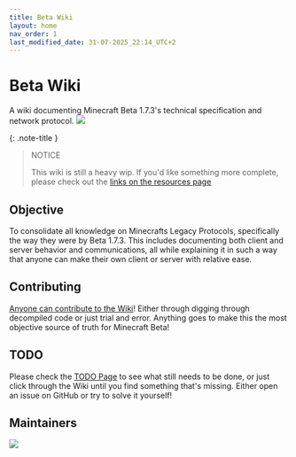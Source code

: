 ```yaml
---
title: Beta Wiki
layout: home
nav_order: 1
last_modified_date: 31-07-2025_22:14_UTC+2
---
```

# Beta Wiki
A wiki documenting Minecraft Beta 1.7.3's technical specification and network protocol.
![](../banner.jpg)

{: .note-title }
> NOTICE
>
> This wiki is still a heavy wip. If you'd like something more complete,
> please check out the [links on the resources page](resources)

## Objective
To consolidate all knowledge on Minecrafts Legacy Protocols, specifically the way they were by Beta 1.7.3. This includes documenting both client and server behavior and communications, all while explaining it in such a way that anyone can make their own client or server with relative ease.

## Contributing
[Anyone can contribute to the Wiki](CONTRIBUTING)! Either through digging through decompiled code or just trial and error. Anything goes to make this the most objective source of truth for Minecraft Beta!

## TODO
Please check the [TODO Page](todo) to see what still needs to be done, or just click through the Wiki until you find something that's missing. Either open an issue on GitHub or try to solve it yourself!

## Maintainers
<a href="https://github.com/OfficialPixelBrush/beta-wiki/graphs/contributors">
  <img src="https://contrib.rocks/image?repo=OfficialPixelBrush/beta-wiki" />
</a>